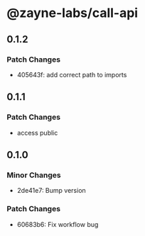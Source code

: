 # @zayne-labs/call-api

## 0.1.2

### Patch Changes

-  405643f: add correct path to imports

## 0.1.1

### Patch Changes

-  access public

## 0.1.0

### Minor Changes

-  2de41e7: Bump version

### Patch Changes

-  60683b6: Fix workflow bug
